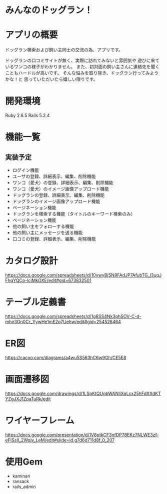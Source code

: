 # みんなのドッグラン！
# アプリの概要
ドッグラン検索および飼い主同士の交流の為、アプリです。

ドッグランの口コミサイトが無く、実際に訪れてみないと雰囲気や
遊びに来ているワンコの様子がわかりません。
また、初対面の飼い主さんに連絡先を聞くこともハードルが高いです。
そんな悩みを取り除き、ドッグラン行ってみようかな！と
思っていただいたら嬉しい限りです。


# 開発環境
Ruby 2.6.5
Rails 5.2.4

# 機能一覧
## 実装予定
* ログイン機能    
* ユーザの登録、詳細表示、編集、削除機能  
* ワンコ（愛犬）の登録、詳細表示、編集、削除機能  
* ワンコ（愛犬）のイメージ画像アップロード機能  
* ドッグランの登録、詳細表示、編集、削除機能  
* ドッグランのイメージ画像アップロード機能
* ページネーション機能  
* ドッグランを検索する機能（タイトルのキーワード検索のみ）       
* ページネーション機能  
* 他の飼い主をフォローする機能 
* 他の飼い主にメッセージを送る機能
* 口コミの登録、詳細表示、編集、削除機能 
  
# カタログ設計
https://docs.google.com/spreadsheets/d/10ywyBjSN8FAdJP7AfubTG_l3uqJFhqYQCo-lciMkOXE/edit#gid=673832501

# テーブル定義書
https://docs.google.com/spreadsheets/d/1g8SS4Nk3phSOV-C-d-mhn3Gn0Cr_YywHe1mE2o7Uehw/edit#gid=254526464

# ER図
https://cacoo.com/diagrams/a4wu5S563hC6w9Gh/CE5E8

# 画面遷移図
https://docs.google.com/drawings/d/1LSpKtQUqbWANIiXqLcx25hFdXXdKTYZgJXJ1ZpaTuRk/edit

# ワイヤーフレーム
https://docs.google.com/presentation/d/1V8ptkCF3nfDP78EKz7NLWE3zf-eFISsII_2Wqjv_LeM/edit#slide=id.g7d6d711d8f_0_207

# 使用Gem
* kaminari
* ransack
* rails_admin